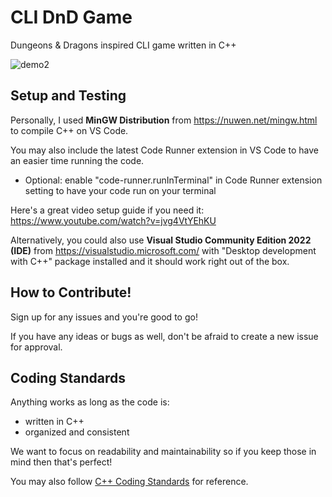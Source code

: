 # CLI DnD Game
Dungeons & Dragons inspired CLI game written in C++

![demo2](https://user-images.githubusercontent.com/55907638/143802700-ed0e7158-6aec-47e8-8242-4fae14118d4b.gif)

## Setup and Testing
Personally, I used **MinGW Distribution** from https://nuwen.net/mingw.html to compile C++ on VS Code. 

You may also include the latest Code Runner extension in VS Code to have an easier time running the code. 
  - Optional: enable "code-runner.runInTerminal" in Code Runner extension setting to have your code run on your terminal

Here's a great video setup guide if you need it: https://www.youtube.com/watch?v=jvg4VtYEhKU

Alternatively, you could also use **Visual Studio Community Edition 2022 (IDE)** from https://visualstudio.microsoft.com/ with "Desktop development with C++" package installed and it should work right out of the box.

## How to Contribute!
Sign up for any issues and you're good to go!

If you have any ideas or bugs as well, don't be afraid to create a new issue for approval.

## Coding Standards
Anything works as long as the code is:
  - written in C++
  - organized and consistent

We want to focus on readability and maintainability so if you keep those in mind then that's perfect!

You may also follow [C++ Coding Standards](https://isocpp.org/wiki/faq/coding-standard) for reference.
  
